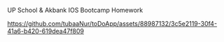
UP School & Akbank IOS Bootcamp Homework

https://github.com/tubaaNur/toDoApp/assets/88987132/3c5e2119-30f4-41a6-b420-619dea47f809
